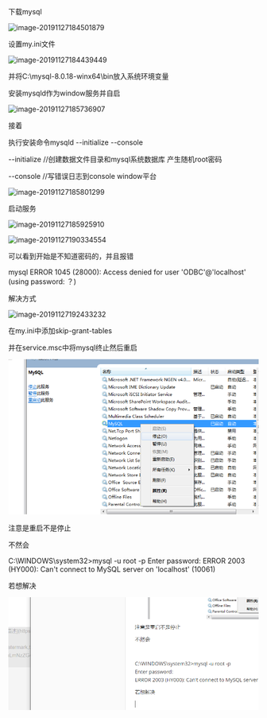 下载mysql

![image-20191127184501879](数据库调优实验报告.assets/\image-20191127184501879.png)

设置my.ini文件

![image-20191127184439449](C:\Users\chenn\AppData\Roaming\Typora\typora-user-images\image-20191127184439449.png)

并将C:\mysql-8.0.18-winx64\bin放入系统环境变量

安装mysqld作为window服务并自启

![image-20191127185736907](C:\Users\chenn\AppData\Roaming\Typora\typora-user-images\image-20191127185736907.png)

接着

执行安装命令mysqld --initialize --console 

--initialize //创建数据文件目录和mysql系统数据库 产生随机root密码

--console //写错误日志到console window平台

![image-20191127185801299](C:\Users\chenn\AppData\Roaming\Typora\typora-user-images\image-20191127185801299.png)

启动服务

![image-20191127185925910](C:\Users\chenn\AppData\Roaming\Typora\typora-user-images\image-20191127185925910.png)

![image-20191127190334554](C:\Users\chenn\AppData\Roaming\Typora\typora-user-images\image-20191127190334554.png)

可以看到开始是不知道密码的，并且报错

mysql ERROR 1045 (28000): Access denied for user 'ODBC'@'localhost' (using password: ？)

解决方式

![image-20191127192433232](C:\Users\chenn\AppData\Roaming\Typora\typora-user-images\image-20191127192433232.png)

在my.ini中添加skip-grant-tables

并在service.msc中将mysql终止然后重启

![image-20191127192731943](数据库调优实验报告.assets/image-20191127192731943.png)

注意是重启不是停止

不然会



C:\WINDOWS\system32>mysql -u root -p
Enter password:
ERROR 2003 (HY000): Can't connect to MySQL server on 'localhost' (10061)

若想解决

![image-20191127195849344](数据库调优实验报告.assets/image-20191127195849344.png)